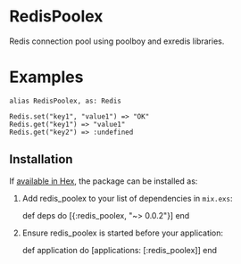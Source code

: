 # RedisPoolex

Redis connection pool using poolboy and exredis libraries.

# Examples

    alias RedisPoolex, as: Redis

    Redis.set("key1", "value1") => "OK"
    Redis.get("key1") => "value1"
    Redis.get("key2") => :undefined

## Installation

If [available in Hex](https://hex.pm/oivoodoo/redis_poolex), the package can be installed as:

  1. Add redis_poolex to your list of dependencies in `mix.exs`:

        def deps do
          [{:redis_poolex, "~> 0.0.2"}]
        end

  2. Ensure redis_poolex is started before your application:

        def application do
          [applications: [:redis_poolex]]
        end
